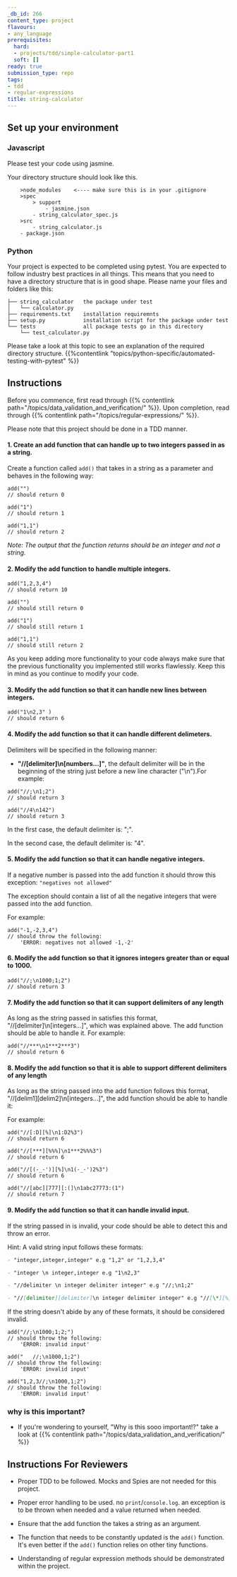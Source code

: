 ```yaml
---
_db_id: 266
content_type: project
flavours:
- any_language
prerequisites:
  hard:
  - projects/tdd/simple-calculator-part1
  soft: []
ready: true
submission_type: repo
tags:
- tdd
- regular-expressions
title: string-calculator
---
```


## Set up your environment

### Javascript

Please test your code using jasmine.

Your directory structure should look like this.

```
    >node_modules    <---- make sure this is in your .gitignore
    >spec
        > support
            - jasmine.json
        - string_calculator_spec.js
    >src
        - string_calculator.js
    - package.json
```

### Python

Your project is expected to be completed using pytest. You are expected to follow industry best practices in all things. This means that you need to have a directory structure that is in good shape. Please name your files and folders like this:

```
├── string_calculator   the package under test
│   └── calculator.py
├── requirements.txt    installation requiremnts
├── setup.py            installation script for the package under test
└── tests               all package tests go in this directory
    └── test_calculator.py
```

Please take a look at this topic to see an explanation of the required directory structure.
{{%contentlink "topics/python-specific/automated-testing-with-pytest" %}}

## Instructions

Before you commence, first read through {{% contentlink path="/topics/data_validation_and_verification/" %}}. Upon completion, read through {{% contentlink path="/topics/regular-expressions/" %}}.

Please note that this project should be done in a TDD manner.

#### 1. Create an add function that can handle up to two integers passed in as a string.

Create a function called `add()` that takes in a string as a parameter and behaves in the following way:

```
add("")
// should return 0

add("1")
// should return 1

add("1,1")
// should return 2

```

_Note: The output that the function returns should be an integer and not a string._

#### 2. Modify the add function to handle multiple integers.

```
add("1,2,3,4")
// should return 10

add("")
// should still return 0

add("1")
// should still return 1

add("1,1")
// should still return 2
```

As you keep adding more functionality to your code always make sure that the previous functionality you implemented still works flawlessly. Keep this in mind as you continue to modify your code.

#### 3. Modify the add function so that it can handle new lines between integers.

```
add("1\n2,3" )
// should return 6
```

#### 4. Modify the add function so that it can handle different delimeters.

Delimiters will be specified in the following manner:

- **"//[delimiter]\n[numbers…]"**, the default delimiter will be in the beginning of the string just before a new line character ("\n").For example:

```
add("//;\n1;2")
// should return 3

add("//4\n142")
// should return 3
```

In the first case, the default delimiter is: ";".

In the second case, the default delimiter is: "4".

#### 5. Modify the add function so that it can handle negative integers.

If a negative number is passed into the add function it should throw this exception:
`"negatives not allowed"`

The exception should contain a list of all the negative integers that were passed into the add function.

For example:

```
add("-1,-2,3,4")
// should throw the following:
    'ERROR: negatives not allowed -1,-2'
```

#### 6. Modify the add function so that it ignores integers greater than or equal to 1000.

```
add("//;\n1000;1;2")
// should return 3
```

#### 7. Modify the add function so that it can support delimiters of any length

As long as the string passed in satisfies this format, "//[delimiter]\n[integers...]", which was explained above. The add function should be able to handle it.
For example:

```
add("//***\n1***2***3")
// should return 6
```

#### 8. Modify the add function so that it is able to support different delimiters of any length

As long as the string passed into the add function follows this format, "//[delim1][delim2]\n[integers...]", the add function should be able to handle it:

For example:

```
add("//[:D][%]\n1:D2%3")
// should return 6

add("//[***][%%%]\n1***2%%%3")
// should return 6

add("//[(-_-')][%]\n1(-_-')2%3")
// should return 6

add("//[abc][777][:(]\n1abc27773:(1")
// should return 7

```

#### 9. Modify the add function so that it can handle invalid input.

If the string passed in is invalid, your code should be able to detect this and throw an error.

Hint: A valid string input follows these formats:

```md
- "integer,integer,integer" e.g "1,2" or "1,2,3,4"

- "integer \n integer,integer e.g "1\n2,3"

- "//delimiter \n integer delimiter integer" e.g "//;\n1;2"

- "//[delimiter][delimiter]\n integer delimiter integer" e.g "//[\*][%]\n1\*2%3"
```

If the string doesn't abide by any of these formats, it should be considered invalid.

```
add("//;\n1000;1;2;")
// should throw the following:
    'ERROR: invalid input'

add("   //;\n1000,1;2")
// should throw the following:
    'ERROR: invalid input'

add("1,2,3//;\n1000,1;2")
// should throw the following:
    'ERROR: invalid input'

```

### why is this important?

- If you're wondering to yourself, "Why is this sooo important!?" take a look at {{% contentlink path="/topics/data_validation_and_verification/" %}}

## Instructions For Reviewers

- Proper TDD to be followed. Mocks and Spies are not needed for this project.

- Proper error handling to be used. no `print`/`console.log`. an exception is to be thrown when needed and a value returned when needed.

- Ensure that the add function the takes a string as an argument.

- The function that needs to be constantly updated is the `add()` function. It's even better if the `add()` function relies on other tiny functions.

- Understanding of regular expression methods should be demonstrated within the project.

